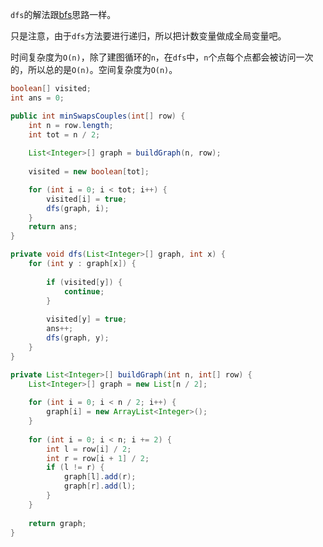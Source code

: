 `dfs`的解法跟[bfs](https://github.com/HUST-WZY/AlgsWithRiceWine/blob/main/Backtrack/BFS/765.%20%E6%83%85%E4%BE%A3%E7%89%B5%E6%89%8B.md)思路一样。

只是注意，由于`dfs`方法要进行递归，所以把计数变量做成全局变量吧。

时间复杂度为`O(n)`，除了建图循环的`n`，在`dfs`中，`n`个点每个点都会被访问一次的，所以总的是`O(n)`。空间复杂度为`O(n)`。

```java
boolean[] visited;
int ans = 0;

public int minSwapsCouples(int[] row) {
    int n = row.length;
    int tot = n / 2;
    
    List<Integer>[] graph = buildGraph(n, row);
    
    visited = new boolean[tot];

    for (int i = 0; i < tot; i++) {
        visited[i] = true;
        dfs(graph, i);
    }
    return ans;
}

private void dfs(List<Integer>[] graph, int x) {
    for (int y : graph[x]) {
        
        if (visited[y]) {
            continue;
        }
        
        visited[y] = true;
        ans++;
        dfs(graph, y);
    }
}

private List<Integer>[] buildGraph(int n, int[] row) {
    List<Integer>[] graph = new List[n / 2];
    
    for (int i = 0; i < n / 2; i++) {
        graph[i] = new ArrayList<Integer>();
    }
    
    for (int i = 0; i < n; i += 2) {
        int l = row[i] / 2;
        int r = row[i + 1] / 2;
        if (l != r) {
            graph[l].add(r);
            graph[r].add(l);
        }
    }
    
    return graph;
}
```
